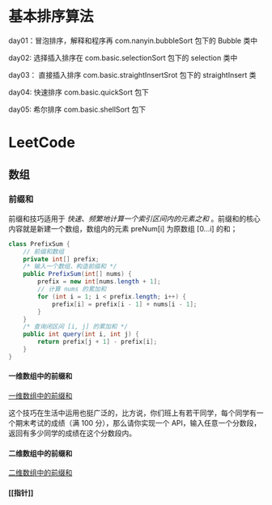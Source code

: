 # 基本排序算法

day01：冒泡排序，解释和程序再 com.nanyin.bubbleSort 包下的 Bubble 类中

day02: 选择插入排序在 com.basic.selectionSort 包下的 selection 类中

day03： 直接插入排序 com.basic.straightInsertSrot 包下的 straightInsert 类

day04: 快速排序 com.basic.quickSort 包下

day05: 希尔排序 com.basic.shellSort 包下

# LeetCode

## 数组

### 前缀和

前缀和技巧适用于 *快速、频繁地计算⼀个索引区间内的元素之和* 。前缀和的核心内容就是新建一个数组，数组内的元素 preNum[i] 为原数组 [0...i] 的和；

```java
class PrefixSum {
    // 前缀和数组
    private int[] prefix;
    /* 输入一个数组，构造前缀和 */
    public PrefixSum(int[] nums) {
        prefix = new int[nums.length + 1];
        // 计算 nums 的累加和
        for (int i = 1; i < prefix.length; i++) {
            prefix[i] = prefix[i - 1] + nums[i - 1];
        }
    }
    /* 查询闭区间 [i, j] 的累加和 */
    public int query(int i, int j) {
        return prefix[j + 1] - prefix[i];
    }
}
```

#### 一维数组中的前缀和

[一维数组中的前缀和](src/main/java/com/leetcode/v2/No303_Range_Sum_Query_Immutable/NumArray.java)

这个技巧在生活中运用也挺广泛的，比方说，你们班上有若干同学，每个同学有⼀个期末考试的成绩（满 100 分），那么请你实现⼀个 API，输⼊任意⼀个分数段，返回有多少同学的成绩在这个分数段内。

#### 二维数组中的前缀和

[二维数组中的前缀和](src/main/java/com/leetcode/v2/No304_Range_Sum_Query_2D_Immutable/NumMatrix.java)

#### [[指针]]
